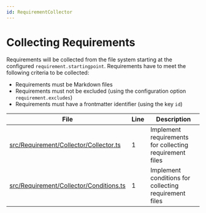 ```yaml
---
id: RequirementCollector
---
```


# Collecting Requirements

Requirements will be collected from the file system starting at the configured `requirement.startingpoint`.
Requirements have to meet the following criteria to be collected:

-   Requirements must be Markdown files
-   Requirements must not be excluded (using the configuration option `requirement.excludes`)
-   Requirements must have a frontmatter identifier (using the key `id`)

<div class="tracey">

| File                                                                                        | Line | Description                                             |
| ------------------------------------------------------------------------------------------- | ---- | ------------------------------------------------------- |
| [src/Requirement/Collector/Collector.ts](../../src/Requirement/Collector/Collector.ts#L1)   | 1    | Implement requirements for collecting requirement files |
| [src/Requirement/Collector/Conditions.ts](../../src/Requirement/Collector/Conditions.ts#L1) | 1    | Implement conditions for collecting requirement files   |

</div>

